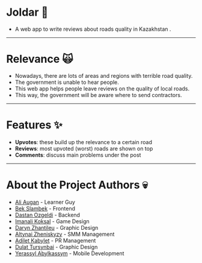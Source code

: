 # Joldar 🌱
- A web app to write reviews about roads quality in Kazakhstan .

---

# Relevance 🙀
- Nowadays, there are lots of areas and regions with terrible road quality.
- The government is unable to hear people.
- This web app helps people leave reviews on the quality of local roads.
- This way, the government will be aware where to send contractors.

---

# Features ✨
- **Upvotes**: these build up the relevance to a certain road
- **Reviews**: most upvoted (worst) roads are shown on top
- **Comments**: discuss main problems under the post

---

# About the Project Authors 💀
- [Ali Augan](https://instagram.com/ali_augan) - Learner Guy
- [Bek Slambek](https://instagram.com/sbek22) - Frontend
- [Dastan Ozgeldi](https://instagram.com/dastanozgeldi) - Backend
- [Imanali Koksal](https://instagram.com/imanalikoksal) - Game Design
- [Daryn Zhantileu](https://instagram.com/darynzhantileu) - Graphic Design
- [Altynai Zheniskyzy](https://instagram.com/sheisgoldenmoon) - SMM Management
- [Adilet Kabylet](https://instagram.com/kabyletad) - PR Management
- [Dulat Tursynbai](https://instagram.com/silvdul_) - Graphic Design
- [Yerassyl Abylkassym](https://instagram.com/eraofcoding) - Mobile Development
